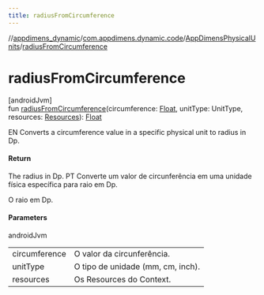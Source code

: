 ```yaml
---
title: radiusFromCircumference
---
```

//[appdimens_dynamic](../../../index.html)/[com.appdimens.dynamic.code](../index.html)/[AppDimensPhysicalUnits](index.html)/[radiusFromCircumference](radius-from-circumference.html)



# radiusFromCircumference



[androidJvm]\
fun [radiusFromCircumference](radius-from-circumference.html)(circumference: [Float](https://kotlinlang.org/api/core/kotlin-stdlib/kotlin/-float/index.html), unitType: UnitType, resources: [Resources](https://developer.android.com/reference/kotlin/android/content/res/Resources.html)): [Float](https://kotlinlang.org/api/core/kotlin-stdlib/kotlin/-float/index.html)



EN Converts a circumference value in a specific physical unit to radius in Dp.



#### Return



The radius in Dp. PT Converte um valor de circunferência em uma unidade física específica para raio em Dp.



O raio em Dp.



#### Parameters


androidJvm

| | |
|---|---|
| circumference | O valor da circunferência. |
| unitType | O tipo de unidade (mm, cm, inch). |
| resources | Os Resources do Context. |



